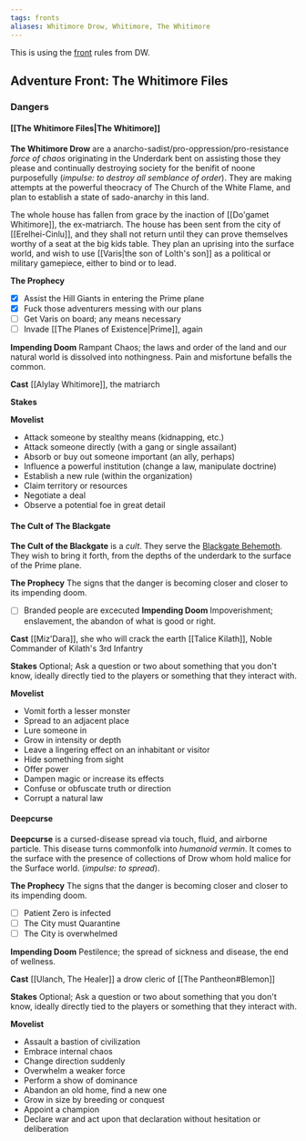 ```yaml
---
tags: fronts
aliases: Whitimore Drow, Whitimore, The Whitimore
---
```


This is using the [front](https://www.dungeonworldsrd.com/gamemastering/fronts/) rules from DW.

## Adventure Front: The Whitimore Files 

### Dangers
#### [[The Whitimore Files|The Whitimore]]

**The Whitimore Drow** are a anarcho-sadist/pro-oppression/pro-resistance *force of chaos* originating in the Underdark bent on assisting those they please and continually destroying society for the benifit of noone purposefully (*impulse: to destroy all semblance of order*). They are making attempts at the powerful theocracy of The Church of the White Flame, and plan to establish a state of sado-anarchy in this land.

The whole house has fallen from grace by the inaction of [[Do'gamet Whitimore]], the ex-matriarch. The house has been sent from the city of [[Erelhei-Cinlu]], and they shall not return until they can prove themselves worthy of a seat at the big kids table. They plan an uprising into the surface world, and wish to use [[Varis|the son of Lolth's son]] as a political or military gamepiece, either to bind or to lead.

**The Prophecy**
- [x] Assist the Hill Giants in entering the Prime plane
- [x] Fuck those adventurers messing with our plans
- [ ] Get Varis on board; any means necessary
- [ ] Invade [[The Planes of Existence|Prime]], again

**Impending Doom**
Rampant Chaos; the laws and order of the land and our natural world is dissolved into nothingness. Pain and misfortune befalls the common.

**Cast**
[[Alylay Whitimore]], the matriarch

**Stakes**

**Movelist**

-   Attack someone by stealthy means (kidnapping, etc.)
-   Attack someone directly (with a gang or single assailant)
-   Absorb or buy out someone important (an ally, perhaps)
-   Influence a powerful institution (change a law, manipulate doctrine)
-   Establish a new rule (within the organization)
-   Claim territory or resources
-   Negotiate a deal
-   Observe a potential foe in great detail

#### The Cult of The Blackgate
**The Cult of the Blackgate** is a *cult*. They serve the [Blackgate Behemoth](https://www.5esrd.com/database/creature/blackgate-behemoth/). They wish to bring it forth, from the depths of the underdark to the surface of the Prime plane.

**The Prophecy**
The signs that the danger is becoming closer and closer to its impending doom.
- [ ] Branded people are excecuted
**Impending Doom**
Impoverishment; enslavement, the abandon of what is good or right. 

**Cast**
[[Miz'Dara]], she who will crack the earth
[[Talice Kilath]], Noble Commander of Kilath's 3rd Infantry

**Stakes**
Optional; Ask a question or two about something that you don't know, ideally directly tied to the players or something that they interact with.

**Movelist**
-   Vomit forth a lesser monster
-   Spread to an adjacent place
-   Lure someone in
-   Grow in intensity or depth
-   Leave a lingering effect on an inhabitant or visitor
-   Hide something from sight
-   Offer power
-   Dampen magic or increase its effects
-   Confuse or obfuscate truth or direction
-   Corrupt a natural law

#### Deepcurse
**Deepcurse** is a cursed-disease spread via touch, fluid, and airborne particle. This disease turns commonfolk into *humanoid vermin*. It comes to the surface with the presence of collections of Drow whom hold malice for the Surface world. (*impulse: to spread*).

**The Prophecy**
The signs that the danger is becoming closer and closer to its impending doom.
- [ ] Patient Zero is infected
- [ ] The City must Quarantine
- [ ] The City is overwhelmed

**Impending Doom**
Pestilence; the spread of sickness and disease, the end of wellness.

**Cast**
[[Ulanch, The Healer]] a drow cleric of [[The Pantheon#Blemon]]

**Stakes**
Optional; Ask a question or two about something that you don't know, ideally directly tied to the players or something that they interact with.

**Movelist**
-   Assault a bastion of civilization
-   Embrace internal chaos
-   Change direction suddenly
-   Overwhelm a weaker force
-   Perform a show of dominance
-   Abandon an old home, find a new one
-   Grow in size by breeding or conquest
-   Appoint a champion
-   Declare war and act upon that declaration without hesitation or deliberation
